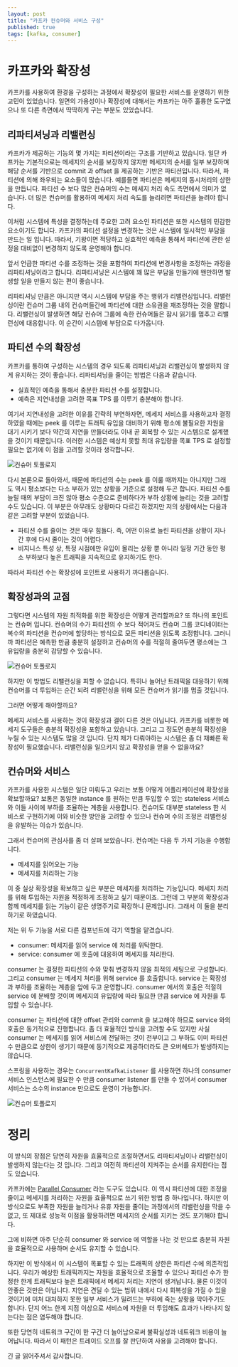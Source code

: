 ```yaml
---
layout: post
title: "카프카 컨슈머와 서비스 구성"
published: true
tags: [kafka, consumer]
---
```


# 카프카와 확장성

카프카를 사용하여 환경을 구성하는 과정에서 확장성이 필요한 서비스를 운영하기 위한 고민이 있었습니다.
일면의 가용성이나 확장성에 대해서는 카프카는 아주 훌륭한 도구였으나 또 다른 측면에서 딱딱하게 구는 부분도 있었습니다.

<!-- more -->

## 리파티셔닝과 리밸런싱

카프카가 제공하는 기능의 몇 가지는 파티션이라는 구조를 기반하고 있습니다. 일단 카프카는 기본적으로는 메세지의 순서를 보장하지 않지만 메세지의 순서를 일부 보장하며 해당 순서를 기반으로 commit 과 offset 을 제공하는 기반은 파티션입니다. 따라서, 파티션에 의해 좌우되는 요소들이 많습니다. 예를들면 파티션은 메세지의 동시처리의 상한을 만듭니다. 파티션 수 보다 많은 컨슈머의 수는 메세지 처리 속도 측면에서 의미가 없습니다. 더 많은 컨슈머를 활용하여 메세지 처리 속도를 늘리려면 파티션을 늘려야 합니다.

이처럼 시스템에 특성을 결정하는데 주요한 고려 요소인 파티션은 또한 시스템의 민감한 요소이기도 합니다. 카프카의 파티션 설정을 변경하는 것은 시스템에 일시적인 부담을 만드는 일 입니다. 따라서, 기왕이면 적당하고 실효적인 예측을 통해서 파티션에 관한 설정을 대비없이 변경하지 않도록 운영해야 합니다.

앞서 언급한 파티션 수를 조정하는 것을 포함하여 파티션에 변경사항을 조정하는 과정을 리파티셔닝이라고 합니다. 리파티셔닝은 시스템에 꽤 많은 부담을 만들기에 왠만하면 발생할 일을 만들지 않는 편이 좋습니다.

리파티셔닝 만큼은 아니지만 역시 시스템에 부담을 주는 행위가 리밸런싱입니다. 리밸런싱이란 컨슈머 그룹 내의 컨슈머들간에 파티션에 대한 소유권을 재조정하는 것을 말합니다. 리밸런싱이 발생하면 해당 컨슈머 그룹에 속한 컨슈머들은 잠시 읽기를 멈추고 리밸런싱에 대응합니다. 이 순간이 시스템에 부담으로 다가옵니다.

## 파티션 수의 확장성

카프카를 통하여 구성하는 시스템의 경우 되도록 리파티셔닝과 리밸런싱이 발생하지 않게 유지하는 것이 좋습니다. 리파티셔닝을 줄이는 방법은 다음과 같습니다.

- 실효적인 예측을 통해서 충분한 파티션 수를 설정합니다.
- 예측은 지연내성을 고려한 목표 TPS 를 이루기 충분해야 합니다.

여기서 지연내성을 고려한 이유를 간략히 부연하자면, 메세지 서비스를 사용하고자 결정하였을 때에는 peek 를 이루는 트래픽 유입을 대비하기 위해 평소에 불필요한 자원을 대기 시키기 보다 약간의 지연을 만들더라도 이내 곧 회복할 수 있는 시스템으로 설계했을 것이기 때문입니다. 이러한 시스템은 예상치 못할 최대 유입량을 목표 TPS 로 설정할 필요는 없기에 이 점을 고려할 것이라 생각합니다.

![컨슈머 토폴로지](/images/posts/tolerance.png)

다시 본론으로 돌아와서, 때문에 파티션의 수는 peek 를 이룰 때까지는 아니지만 그래도 역시 평소보다는 다소 부하가 있는 상황을 기준으로 설정해 두곤 합니다. 파티션 수를 늘릴 때의 부담이 크진 않아 평소 수준으로 준비하다가 부하 상황에 늘리는 것을 고려할 수도 있습니다. 이 부분은 아무래도 상황마다 다르긴 하겠지만 저의 상황에서는 다음과 같은 고려할 부분이 있었습니다.

- 파티션 수를 줄이는 것은 매우 힘들다. 즉, 어떤 이유로 늘린 파티션을 상황이 지나간 후에 다시 줄이는 것이 어렵다.
- 비지니스 특성 상, 특정 시점에만 유입이 몰리는 상황 뿐 아니라 일정 기간 동안 평소 부하보다 높은 트래픽을 지속적으로 유지하기도 한다.

따라서 파티션 수는 확장성에 포인트로 사용하기 까다롭습니다.

## 확장성과의 교점

그렇다면 시스템의 자원 최적화를 위한 확장성은 어떻게 관리할까요? 또 하나의 포인트는 컨슈머 입니다. 컨슈머의 수가 파티션의 수 보다 적어져도 컨슈머 그룹 코디네이터는 복수의 파티션을 컨슈머에 할당하는 방식으로 모든 파티션을 읽도록 조정합니다. 그러니까 파티션은 예측한 만큼 충분히 설정하고 컨슈머의 수를 적절히 줄여두면 평소에는 그 유입량을 충분히 감당할 수 있습니다.

![컨슈머 토폴로지](/images/posts/consumer-topology-less-listener.png)

하지만 이 방법도 리밸런싱을 피할 수 없습니다. 특히나 늘어난 트래픽을 대응하기 위해 컨슈머를 더 투입하는 순간 되려 리밸런싱을 위해 모든 컨슈머가 읽기를 멈출 것입니다.

그러면 어떻게 해야할까요?

메세지 서비스를 사용하는 것이 확장성과 결이 다른 것은 아닙니다. 카프카를 비롯한 메세지 도구들은 충분히 확장성을 포함하고 있습니다. 그리고 그 정도면 충분히 확장성을 누릴 수 있는 시스템도 많을 것 입니다. 단지 제가 다뤄야하는 시스템은 좀 더 재빠른 확장성이 필요했습니다. 리밸런싱을 일으키지 않고 확장성을 얻을 수 없을까요?

## 컨슈머와 서비스

카프카를 사용한 시스템은 일단 미뤄두고 우리는 보통 어떻게 어플리케이션에 확장성을 확보할까요? 보통은 동일한 instance 를 원하는 만큼 투입할 수 있는 stateless 서비스와 이들 사이에 부하를 조율하는 계층을 사용합니다. 컨슈머도 대부분 stateless 한 서비스로 구현하기에 이와 비슷한 방안을 고려할 수 있으나 컨슈머 수의 조정은 리밸런싱을 유발하는 이슈가 있습니다.

그래서 컨슈머의 관심사를 좀 더 살펴 보았습니다. 컨슈머는 다음 두 가지 기능을 수행합니다.

- 메세지를 읽어오는 기능
- 메세지를 처리하는 기능

이 중 실상 확장성을 확보하고 싶은 부분은 메세지를 처리하는 기능입니다. 메세지 처리를 위해 투입하는 자원을 적정하게 조정하고 싶기 때문이죠. 그런데 그 부분의 확장성과 함께 메세지를 읽는 기능이 같은 생명주기로 확장하니 문제입니다. 그래서 이 둘을 분리하기로 하였습니다.

저는 위 두 기능을 서로 다른 컴포넌트에 각기 역할을 맡겼습니다.

- consumer: 메세지를 읽어 service 에 처리를 위탁한다.
- service: consumer 에 호출에 대응하여 메세지를 처리한다.

consumer 는 결정한 파티션의 수와 맞춰 변경하지 않을 최적의 세팅으로 구성합니다. 그리고 consumer 는 메세지 처리를 위해 service 를 호출합니다. service 는 확장성과 부하를 조율하는 계층을 앞에 두고 운영합니다. consumer 에서의 호출은 적절히 service 에 분배할 것이며 메세지의 유입량에 따라 필요한 만큼 service 에 자원을 투입할 수 있습니다.

consumer 는 파티션에 대한 offset 관리와 commit 을 보고해야 하므로 service 와의 호출은 동기적으로 진행합니다. 좀 더 효율적인 방식을 고려할 수도 있지만 사실 consumer 는 메세지를 읽어 서비스에 전달하는 것이 전부이고 그 부하도 이미 파티션 수 만큼으로 상한이 생기기 때문에 동기적으로 제공하더라도 큰 오버헤드가 발생하지는 않습니다.

스프링을 사용하는 경우는 `ConcurrentKafkaListener` 를 사용하면 하나의 consumer 서비스 인스턴스에 필요한 수 만큼 consumer listener 를 만들 수 있어서 consumer 서비스는 소수의 instance 만으로도 운영이 가능합니다.

![컨슈머 토폴로지](/images/posts/consumer-topology.png)

# 정리

이 방식의 장점은 당연히 자원을 효율적으로 조절하면서도 리파티셔닝이나 리밸런싱이 발생하지 않는다는 것 입니다. 그리고 여전히 파티션이 지켜주는 순서를 유지한다는 점도 있습니다.

카프카에는 [Parallel Consumer](https://github.com/confluentinc/parallel-consumer) 라는 도구도 있습니다. 이 역시 파티션에 대한 조정을 줄이고 메세지를 처리하는 자원을 효율적으로 쓰기 위한 방법 중 하나입니다. 하지만 이 방식으로도 부족한 자원을 늘리거나 유휴 자원을 줄이는 과정에서의 리밸런싱을 막을 수 없고, 또 제대로 성능적 이점을 활용하려면 메세지의 순서를 지키는 것도 포기해야 합니다.

그에 비하면 아주 단순히 consumer 와 service 에 역할을 나눈 것 만으로 충분히 자원을 효율적으로 사용하며 순서도 유지할 수 있습니다.

하지만 이 방식에서 이 시스템이 목표할 수 있는 트래픽의 상한은 파티션 수에 의존적입니다. 우리가 예상한 트래픽까지는 자원을 효율적으로 조율할 수 있으나 파티션 수가 한정한 한계 트래픽보다 높은 트래픽에서 메세지 처리는 지연이 생겨납니다. 물론 이것이 안좋은 것만은 아닙니다. 지연은 견딜 수 있는 범위 내에서 다시 회복성을 가질 수 있을 것이기에 미처 대처하지 못한 일부 서비스가 밀려드는 부하에 죽는 상황을 막아주기도 합니다. 단지 어느 한계 지점 이상으로 서비스에 자원을 더 투입해도 효과가 나타나지 않는다는 점은 염두해야 합니다.

또한 당연히 네트워크 구간이 한 구간 더 늘어남으로써 불확실성과 네트워크 비용이 늘어납니다. 따라서 이 패턴은 트레이드 오프를 잘 판단하여 사용을 고려해야 합니다.

긴 글 읽어주셔서 감사합니다. 